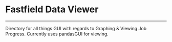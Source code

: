 # Fastfield Data Viewer
--- 
Directory for all things GUI with regards to Graphing & Viewing Job Progress. Currently uses pandasGUI for viewing.